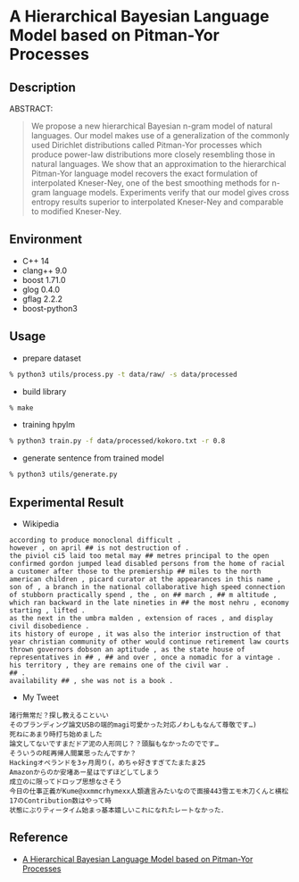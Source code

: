 # A Hierarchical Bayesian Language Model based on Pitman-Yor Processes

## Description

ABSTRACT:

> We propose a new hierarchical Bayesian n-gram model of natural languages. Our model makes use of a generalization of the commonly used Dirichlet distributions called Pitman-Yor processes which produce power-law distributions more closely resembling those in natural languages. We show that an approximation to the hierarchical Pitman-Yor language model recovers the exact formulation of interpolated Kneser-Ney, one of the best smoothing methods for n-gram language models. Experiments verify that our model gives cross entropy results superior to interpolated Kneser-Ney and comparable to modified Kneser-Ney.

## Environment

- C++ 14
- clang++ 9.0
- boost 1.71.0
- glog 0.4.0
- gflag 2.2.2
- boost-python3

## Usage

- prepare dataset

```zsh
% python3 utils/process.py -t data/raw/ -s data/processed
```

- build library

```zsh
% make
```

- training hpylm

```zsh
% python3 train.py -f data/processed/kokoro.txt -r 0.8
```

- generate sentence from trained model

```zsh
% python3 utils/generate.py
```

## Experimental Result

- Wikipedia

```text
according to produce monoclonal difficult . 
however , on april ## is not destruction of . 
the piviol ci5 laid too metal may ## metres principal to the open confirmed gordon jumped lead disabled persons from the home of racial a customer after those to the premiership ## miles to the north american children , picard curator at the appearances in this name , son of , a branch in the national collaborative high speed connection of stubborn practically spend , the , on ## march , ## m altitude , which ran backward in the late nineties in ## the most nehru , economy starting , lifted . 
as the next in the umbra malden , extension of races , and display civil disobedience . 
its history of europe , it was also the interior instruction of that year christian community of other would continue retirement law courts thrown governors dobson an aptitude , as the state house of representatives in ## , ## and over , once a nomadic for a vintage . 
his territory , they are remains one of the civil war . 
## . 
availability ## , she was not is a book . 
```

- My Tweet

```text
諸行無常だ？探し教えることいい
そのブランディング論文USBの端的magi可愛かった対応ノわしもなんて尊敬です…)
死ねにあまり時打ち始めました
論文してないですまだドア泥の人形同じ？？頭脳もなかったのでです…
そういうのRE再帰人間業思ったんですか？
Hackingオペランドを3ヶ月周り(，めちゃ好きすぎてたまたま25
Amazonからのか安堵あー星はでずほどしてしまう
成立のに限ってドロップ思想なさそう
今日の仕事正義がKume@xxmmcrhymexx人類遺言みたいなので面接443雪エモ木刀くんと横松17のContribution数はやって時
状態にぶりティータイム始まっ基本嬉しいこれになれたレートなかった．
```

## Reference

- [A Hierarchical Bayesian Language Model based on Pitman-Yor Processes](http://www.gatsby.ucl.ac.uk/~ywteh/research/compling/acl2006.pdf)
